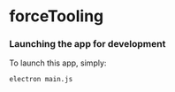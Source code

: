 # forceTooling


### Launching the app for development

To launch this app, simply:

    electron main.js